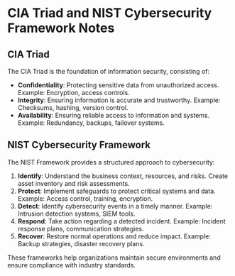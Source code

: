 # CIA Triad and NIST Cybersecurity Framework Notes

## CIA Triad

The CIA Triad is the foundation of information security, consisting of:

- **Confidentiality**: Protecting sensitive data from unauthorized access. Example: Encryption, access controls.
- **Integrity**: Ensuring information is accurate and trustworthy. Example: Checksums, hashing, version control.
- **Availability**: Ensuring reliable access to information and systems. Example: Redundancy, backups, failover systems.

## NIST Cybersecurity Framework

The NIST Framework provides a structured approach to cybersecurity:

1. **Identify**: Understand the business context, resources, and risks. Create asset inventory and risk assessments.
2. **Protect**: Implement safeguards to protect critical systems and data. Example: Access control, training, encryption.
3. **Detect**: Identify cybersecurity events in a timely manner. Example: Intrusion detection systems, SIEM tools.
4. **Respond**: Take action regarding a detected incident. Example: Incident response plans, communication strategies.
5. **Recover**: Restore normal operations and reduce impact. Example: Backup strategies, disaster recovery plans.

These frameworks help organizations maintain secure environments and ensure compliance with industry standards.
